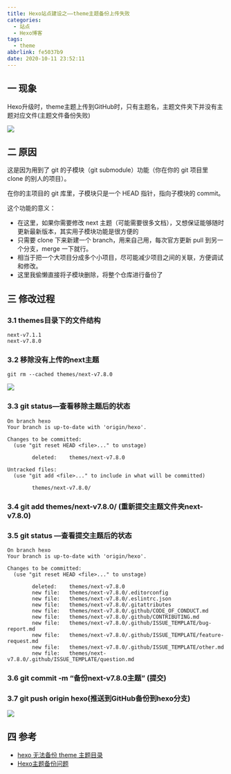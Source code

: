 ```yaml
---
title: Hexo站点建设之——theme主题备份上传失败
categories:
  - 站点
  - Hexo博客
tags:
  - theme
abbrlink: fe5037b9
date: 2020-10-11 23:52:11
---
```

## 一 现象

Hexo升级时，theme主题上传到GitHub时，只有主题名，主题文件夹下并没有主题对应文件(主题文件备份失败)

![][1]
<!--more-->

## 二 原因

这是因为用到了 git 的子模块（git submodule）功能（你在你的 git 项目里 clone 的别人的项目）。

在你的主项目的 git 库里，子模块只是一个 HEAD 指针，指向子模块的 commit。

这个功能的意义： 

*  在这里，如果你需要修改 next 主题（可能需要很多文档），又想保证能够随时更新最新版本，其实用子模块功能是很方便的 
*  只需要 clone 下来新建一个 branch，用来自己用，每次官方更新 pull 到另一个分支，merge 一下就行。 
*  相当于把一个大项目分成多个小项目，尽可能减少项目之间的关联，方便调试和修改。 
*  这里我偷懒直接将子模块删除，将整个仓库进行备份了 

## 三 修改过程

### 3.1 themes目录下的文件结构

```
next-v7.1.1
next-v7.8.0
```

### 3.2 移除没有上传的next主题

```
git rm --cached themes/next-v7.8.0
```
![][2]

### 3.3  git status—查看移除主题后的状态

```
On branch hexo
Your branch is up-to-date with 'origin/hexo'.

Changes to be committed:
  (use "git reset HEAD <file>..." to unstage)

        deleted:    themes/next-v7.8.0

Untracked files:
  (use "git add <file>..." to include in what will be committed)

        themes/next-v7.8.0/
```

###    3.4 git add themes/next-v7.8.0/ (重新提交主题文件夹next-v7.8.0)

### 3.5  git status —查看提交主题后的状态

```
On branch hexo
Your branch is up-to-date with 'origin/hexo'.

Changes to be committed:
  (use "git reset HEAD <file>..." to unstage)

        deleted:    themes/next-v7.8.0
        new file:   themes/next-v7.8.0/.editorconfig
        new file:   themes/next-v7.8.0/.eslintrc.json
        new file:   themes/next-v7.8.0/.gitattributes
        new file:   themes/next-v7.8.0/.github/CODE_OF_CONDUCT.md
        new file:   themes/next-v7.8.0/.github/CONTRIBUTING.md
        new file:   themes/next-v7.8.0/.github/ISSUE_TEMPLATE/bug-report.md
        new file:   themes/next-v7.8.0/.github/ISSUE_TEMPLATE/feature-request.md
        new file:   themes/next-v7.8.0/.github/ISSUE_TEMPLATE/other.md
        new file:   themes/next-v7.8.0/.github/ISSUE_TEMPLATE/question.md
```

### 3.6  git commit -m “备份next-v7.8.0主题” (提交)

### 3.7  git push origin hexo(推送到GitHub备份到hexo分支)
![][3]

## 四 参考

* [hexo 无法备份 theme 主题目录][11]
* [Hexo主题备份问题][12]



[1]:https://jsd.onmicrosoft.cn/gh/PGzxc/CDN/blog-image/hexo-github-theme-next-backup-error.png
[2]:https://jsd.onmicrosoft.cn/gh/PGzxc/CDN/blog-image/hexo-cached-themes-remove.png
[3]:https://jsd.onmicrosoft.cn/gh/PGzxc/CDN/blog-image/hexo-next-branch-backup-success.png



[11]:https://www.dazhuanlan.com/2019/08/18/5d58496a9da79/?__cf_chl_jschl_tk__=372bb05bb8e50001d1662fa2a190cd8dbc163678-1602429794-0-AcNTEfQQqJNwucpWTiskea87Bvhgc6IwD1AjQgH0-fFFV8YDaW4Vpux2DvJ357Sr0OQP-TavxXJaeCsVtvf-GqAI46N-mAyru4-3ua3dfgNH27IwlSSpYnz8AfVR9vyQUnnl33l-O5HIH-h7ykItGrYlfUppPqz08acJIlgPZqD4_4ZqVA5kFu8AXUVCIq_kEbjMyojsQNTGqtw5gSunUhAFUFHxsG1fX3BA1N5qQ_jzb8gt2IlnBqAyG13NsgA6uUHz-gqLfiHpFt2glTJ_v7ZQky96kE--unyCwznJn3Nb71KFL1B4IRP7pJuAaPuvrw
[12]:https://blog.csdn.net/weixin_40375601/article/details/99439860